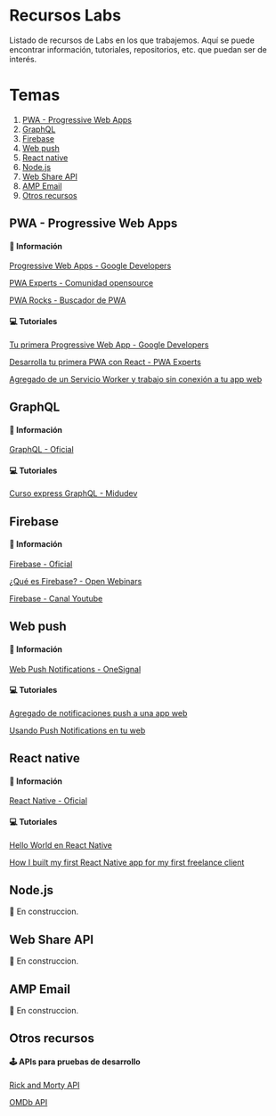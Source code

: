 # Recursos Labs

Listado de recursos de Labs en los que trabajemos. Aquí se puede encontrar información, tutoriales, repositorios, etc. que puedan ser de interés.

# Temas

1. [PWA - Progressive Web Apps](#pwa---progressive-web-apps)
2. [GraphQL](#graphql)
3. [Firebase](#firebase)
4. [Web push](#web-push)
5. [React native](#react-native)
6. [Node.js](#nodejs)
7. [Web Share API](#web-share-api)
8. [AMP Email](#amp-email)
9. [Otros recursos](#otros-recursos)

## PWA - Progressive Web Apps

#### 🤔 Información

[Progressive Web Apps - Google Developers](https://developers.google.com/web/progressive-web-apps/)

[PWA Experts - Comunidad opensource](https://pwaexperts.io/)

[PWA Rocks - Buscador de PWA](https://pwa.rocks/)

#### 💻 Tutoriales

[Tu primera Progressive Web App - Google Developers](https://developers.google.com/web/fundamentals/codelabs/your-first-pwapp/?hl=es)

[Desarrolla tu primera PWA con React - PWA Experts](https://pwaexperts.io/tutoriales/desarrolla-primera-pwa-react)

[Agregado de un Servicio Worker y trabajo sin conexión a tu app web](https://developers.google.com/web/fundamentals/codelabs/offline/?hl=es)

## GraphQL

#### 🤔 Información

[GraphQL - Oficial](https://graphql.org/)

#### 💻 Tutoriales

[Curso express GraphQL - Midudev](https://www.youtube.com/watch?v=KRV46iZ844s&list=PLV8x_i1fqBw3wHa7HOle0MMAcRjfViWwC)

## Firebase

#### 🤔 Información

[Firebase - Oficial](https://firebase.google.com/?hl=es-419)

[¿Qué es Firebase? - Open Webinars](https://openwebinars.net/blog/que-es-firebase-de-google/)

[Firebase - Canal Youtube](https://www.youtube.com/user/Firebase/videos)

## Web push

#### 🤔 Información

[Web Push Notifications - OneSignal](https://onesignal.com/webpush)

#### 💻 Tutoriales

[Agregado de notificaciones push a una app web](https://developers.google.com/web/fundamentals/codelabs/push-notifications/?hl=es)

[Usando Push Notifications en tu web](https://medium.com/finizens-engineering/usando-push-notifications-en-tu-web-7e6711e9070e)

## React native

#### 🤔 Información

[React Native - Oficial](https://facebook.github.io/react-native/)

#### 💻 Tutoriales

[Hello World en React Native](https://facebook.github.io/react-native/docs/tutorial)

[How I built my first React Native app for my first freelance client](https://www.freecodecamp.org/news/how-i-built-my-first-react-native-app-for-my-first-freelance-client-d78bdab795e1/)


## Node.js

🚧 En construccion.


## Web Share API

🚧 En construccion.


## AMP Email

🚧 En construccion.


## Otros recursos

#### 🕹️ APIs para pruebas de desarrollo

[Rick and Morty API](https://rickandmortyapi.com/)

[OMDb API](http://www.omdbapi.com/)
